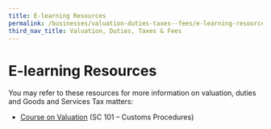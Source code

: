 ```yaml
---
title: E-learning Resources
permalink: /businesses/valuation-duties-taxes--fees/e-learning-resources
third_nav_title: Valuation, Duties, Taxes & Fees
---
```


# E-learning Resources

You may refer to these resources for more information on valuation, duties and Goods and Services Tax matters:

-   [Course on Valuation](https://singapore-customs-staging.netlify.app/businesses/resources/courses-and-events) (SC 101 – Customs Procedures)
